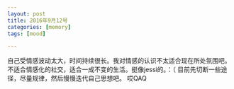 ```yaml
---
layout: post
title: 2016年9月12号
categories: [memory]
tags: [mood]

---
```


自己受情感波动太大，时间持续很长。我对情感的认识不太适合现在所处氛围吧。不适合情感化的社交，适合一成不变的生活。挺像jessi的。：（
目前先切断一些途径，尽量规律，然后慢慢迭代自己思想吧。
哎QAQ
